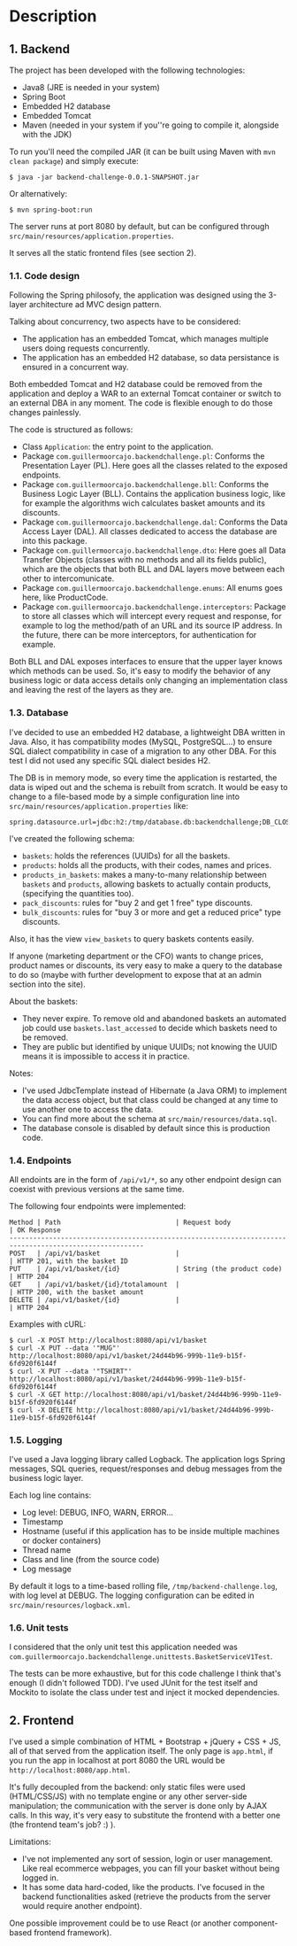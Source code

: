 # Description

## 1. Backend

The project has been developed with the following technologies:

- Java8 (JRE is needed in your system)
- Spring Boot
- Embedded H2 database
- Embedded Tomcat
- Maven (needed in your system if you''re going to compile it, alongside with the JDK)

To run you'll need the compiled JAR (it can be built using Maven with `mvn clean package`) and simply execute:

    $ java -jar backend-challenge-0.0.1-SNAPSHOT.jar

Or alternatively:

    $ mvn spring-boot:run

The server runs at port 8080 by default, but can be configured through `src/main/resources/application.properties`.

It serves all the static frontend files (see section 2).

### 1.1. Code design

Following the Spring philosofy, the application was designed using the 3-layer architecture ad MVC design pattern.

Talking about concurrency, two aspects have to be considered:

- The application has an embedded Tomcat, which manages multiple users doing requests concurrently.
- The application has an embedded H2 database, so data persistance is ensured in a concurrent way.

Both embedded Tomcat and H2 database could be removed from the application and deploy a WAR to an external Tomcat container or switch to an external DBA in any moment. The code is flexible enough to do those changes painlessly.

The code is structured as follows:

- Class `Application`: the entry point to the application.
- Package `com.guillermoorcajo.backendchallenge.pl`: Conforms the Presentation Layer (PL). Here goes all the classes related to the exposed endpoints.
- Package `com.guillermoorcajo.backendchallenge.bll`: Conforms the Business Logic Layer (BLL). Contains the application business logic, like for example the algorithms wich calculates basket amounts and its discounts.
- Package `com.guillermoorcajo.backendchallenge.dal`: Conforms the Data Access Layer (DAL). All classes dedicated to access the database are into this package.
- Package `com.guillermoorcajo.backendchallenge.dto`: Here goes all Data Transfer Objects (classes with no methods and all its fields public), which are the objects that both BLL and DAL layers move between each other to intercomunicate.
- Package `com.guillermoorcajo.backendchallenge.enums`: All enums goes here, like ProductCode. 
- Package `com.guillermoorcajo.backendchallenge.interceptors`: Package to store all classes which will intercept every request and response, for example to log the method/path of an URL and its source IP address. In the future, there can be more interceptors, for authentication for example.

Both BLL and DAL exposes interfaces to ensure that the upper layer knows which methods can be used. So, it's easy to modify the behavior of any business logic or data access details only changing an implementation class and leaving the rest of the layers as they are.

### 1.3. Database

I've decided to use an embedded H2 database, a lightweight DBA written in Java. Also, it has compatibility modes (MySQL, PostgreSQL...) to ensure SQL dialect compatibility in case of a migration to any other DBA. For this test I did not used any specific SQL dialect besides H2.

The DB is in memory mode, so every time the application is restarted, the data is wiped out and the schema is rebuilt from scratch. It would be easy to change to a file-based mode by a simple configuration line into `src/main/resources/application.properties` like:

    spring.datasource.url=jdbc:h2:/tmp/database.db:backendchallenge;DB_CLOSE_ON_EXIT=FALSE

I've created the following schema:

- `baskets`: holds the references (UUIDs) for all the baskets.
- `products`: holds all the products, with their codes, names and prices.
- `products_in_baskets`: makes a many-to-many relationship between `baskets` and `products`, allowing baskets to actually contain products, (specifying the quantities too).
- `pack_discounts`: rules for "buy 2 and get 1 free" type discounts.
- `bulk_discounts`: rules for "buy 3 or more and get a reduced price" type discounts.

Also, it has the view `view_baskets` to query baskets contents easily.

If anyone (marketing department or the CFO) wants to change prices, product names or discounts, its very easy to make a query to the database to do so (maybe with further development to expose that at an admin section into the site).

About the baskets:

- They never expire. To remove old and abandoned baskets an automated job could use `baskets.last_accessed` to decide which baskets need to be removed.
- They are public but identified by unique UUIDs; not knowing the UUID means it is impossible to access it in practice.

Notes:

- I've used JdbcTemplate instead of Hibernate (a Java ORM) to implement the data access object, but that class could be changed at any time to use another one to access the data.
- You can find more about the schema at `src/main/resources/data.sql`.
- The database console is disabled by default since this is production code.

### 1.4. Endpoints

All endoints are in the form of `/api/v1/*`, so any other endpoint design can coexist with previous versions at the same time. 

The following four endpoints were implemented:

    Method | Path                             | Request body              | OK Response
    --------------------------------------------------------------------------------------------------------
    POST   | /api/v1/basket                   |                           | HTTP 201, with the basket ID
    PUT    | /api/v1/basket/{id}              | String (the product code) | HTTP 204
    GET    | /api/v1/basket/{id}/totalamount  |                           | HTTP 200, with the basket amount
    DELETE | /api/v1/basket/{id}              |                           | HTTP 204

Examples with cURL:

    $ curl -X POST http://localhost:8080/api/v1/basket
    $ curl -X PUT --data '"MUG"' http://localhost:8080/api/v1/basket/24d44b96-999b-11e9-b15f-6fd920f6144f
    $ curl -X PUT --data '"TSHIRT"' http://localhost:8080/api/v1/basket/24d44b96-999b-11e9-b15f-6fd920f6144f
    $ curl -X GET http://localhost:8080/api/v1/basket/24d44b96-999b-11e9-b15f-6fd920f6144f
    $ curl -X DELETE http://localhost:8080/api/v1/basket/24d44b96-999b-11e9-b15f-6fd920f6144f
  
### 1.5. Logging

I've used a Java logging library called Logback. The application logs Spring messages, SQL queries, request/responses and debug messages from the business logic layer.

Each log line contains:

- Log level: DEBUG, INFO, WARN, ERROR...
- Timestamp
- Hostname (useful if this application has to be inside multiple machines or docker containers)
- Thread name
- Class and line (from the source code)
- Log message

By default it logs to a time-based rolling file, `/tmp/backend-challenge.log`, with log level at DEBUG. The logging configuration can be edited in `src/main/resources/logback.xml`.
  
### 1.6. Unit tests

I considered that the only unit test this application needed was `com.guillermoorcajo.backendchallenge.unittests.BasketServiceV1Test`.

The tests can be more exhaustive, but for this code challenge I think that's enough (I didn't followed TDD). I've used JUnit for the test itself and Mockito to isolate the class under test and inject it mocked dependencies.

## 2. Frontend

I've used a simple combination of HTML + Bootstrap + jQuery + CSS + JS, all of that served from the application itself. The only page is `app.html`, if you run the app in localhost at port 8080 the URL would be `http://localhost:8080/app.html`.

It's fully decoupled from the backend: only static files were used (HTML/CSS/JS) with no template engine or any other server-side manipulation; the communication with the server is done only by AJAX calls. In this way, it's very easy to substitute the frontend with a better one (the frontend team's job? :) ).

Limitations:
- I've not implemented any sort of session, login or user management. Like real ecommerce webpages, you can fill your basket without being logged in.
- It has some data hard-coded, like the products. I've focused in the backend functionalities asked (retrieve the products from the server would require another endpoint).

One possible improvement could be to use React (or another component-based frontend framework).
